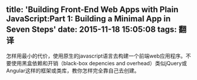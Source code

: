 title: 'Building Front-End Web Apps with Plain JavaScript:Part 1: Building a Minimal App in Seven Steps'
date: 2015-11-18 15:05:08
tags: 翻译
---

怎样用最小的代价，使用原生的javascript语言去构建一个前端web应用程序。不要使用黑盒依赖和开销（black-box depencies and overhead）类似jQuery或Angular这样的框架或类库，教你怎样完全靠自己去创建。
